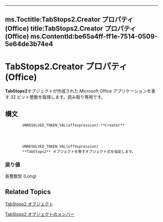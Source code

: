 

---
ms.Toctitle:TabStops2.Creator プロパティ (Office)
title:TabStops2.Creator プロパティ (Office)
ms.ContentId:be65a4ff-ff1e-7514-0509-5e64de3b74e4
---
# TabStops2.Creator プロパティ (Office)




**TabStops2**オブジェクトが作成された Microsoft Office アプリケーションを表す 32 ビット整数を取得します。読み取り専用です。

## 構文

            UNRESOLVED_TOKEN_VAL(offexpression).**Creator**




            UNRESOLVED_TOKEN_VAL(offexpression)
            **TabStops2** オブジェクトを表すオブジェクト式を指定します。

### 戻り値
長整数型 (Long)





## Related Topics

[TabStops2 オブジェクト](1d1d8054-19eb-cd65-f37d-36e93e7fc347.md)

[TabStops2 オブジェクトのメンバー](90c91c91-96eb-91d1-90f8-f41d2a6d2dd7.md)




